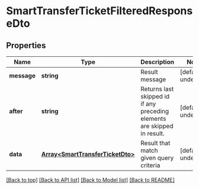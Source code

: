 # SmartTransferTicketFilteredResponseDto

## Properties

|Name | Type | Description | Notes|
|------------ | ------------- | ------------- | -------------|
|**message** | **string** | Result message | [default to undefined]|
|**after** | **string** | Returns last skipped id if any preceding elements are skipped in result. | [default to undefined]|
|**data** | [**Array&lt;SmartTransferTicketDto&gt;**](SmartTransferTicketDto.md) | Result that match given query criteria | [default to undefined]|




[[Back to top]](#) [[Back to API list]](../../README.md#documentation-for-api-endpoints) [[Back to Model list]](../../README.md#documentation-for-models) [[Back to README]](../../README.md)
